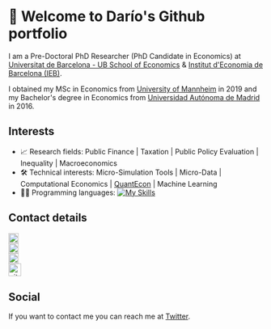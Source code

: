 # 👋 Welcome to Darío's Github portfolio

I am a Pre-Doctoral PhD Researcher (PhD Candidate in Economics) at [Universitat de Barcelona - UB School of Economics](https://www.ub.edu/school-economics/phd_students/serrano-puente-dario/) & [Institut d'Economia de Barcelona (IEB)](https://ieb.ub.edu/en/researcher/serrano-puente-dario/).

I obtained my MSc in Economics from [University of Mannheim](https://www.vwl.uni-mannheim.de/en/) in 2019 and my Bachelor's degree in Economics from [Universidad Autónoma de Madrid](https://www.uam.es/Economicas/Home.htm?language=en) in 2016.

## Interests

- 📈 Research fields: Public Finance | Taxation | Public Policy Evaluation | Inequality | Macroeconomics
- 🛠️ Technical interests: Micro-Simulation Tools | Micro-Data | Computational Economics | [QuantEcon](https://quantecon.org/) | Machine Learning
- 👨‍💻 Programming languages: [![My Skills](https://skills.thijs.gg/icons?i=java,kotlin,nodejs,figma&theme=light)](https://skills.thijs.gg)

## Contact details
<a href="https://twitter.com/darioserranopue" target="_blank" class="social-link">
              <div class="service-icon-box">
                <img src="./assets/icon/twitter.ico" alt="twitter icon" width="20">
              </div>
</a>
<a href="https://econtwitter.net/@serranopuente" target="_blank" class="social-link">
              <div class="service-icon-box">
                <img src="./assets/icon/mastodon.ico" alt="mastodon icon" width="20">
              </div>
</a>       
<a href="https://www.linkedin.com/in/serranopuente/" target="_blank" class="social-link">
              <div class="service-icon-box">
                <img src="./assets/icon/linkedin.ico" alt="linkedin icon" width="20">
              </div>
</a>
 <a href="https://github.com/serranopuente" target="_blank" class="social-link">
              <div class="service-icon-box">
                <img src="./assets/icon/github.ico" alt="github icon" width="25">
              </div>
 </a>

## Social

If you want to contact me you can reach me at [Twitter](https://www.twitter.com/codewithsadee).
